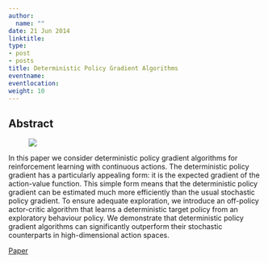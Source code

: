```yaml
---
author:
  name: ""
date: 21 Jun 2014
linktitle:
type:
- post
- posts
title: Deterministic Policy Gradient Algorithms
eventname:
eventlocation:  
weight: 10
---
```


## Abstract

<figure>
  <img src="/images/DPG-2014.png" />
</figure>

In this paper we consider deterministic policy gradient algorithms for reinforcement learning with continuous actions. The deterministic policy gradient has a particularly appealing form: it is the expected gradient of the action-value function. This simple form means that the deterministic policy gradient can be estimated much more efficiently than the usual stochastic policy gradient. To ensure adequate exploration, we introduce an off-policy actor-critic algorithm that learns a deterministic target policy from an exploratory behaviour policy. We demonstrate that deterministic policy gradient algorithms can significantly outperform their stochastic counterparts in high-dimensional action spaces.

[Paper](http://proceedings.mlr.press/v32/silver14.pdf)
